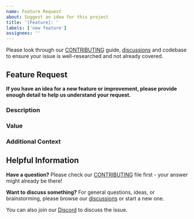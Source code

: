 ```yaml
---
name: Feature Request
about: Suggest an idea for this project
title: '[Feature]: '
labels: ['new feature']
assignees: ''
---
```


Please look through our [CONTRIBUTING](https://github.com/Perfect-Abstractions/Compose/blob/main/CONTRIBUTING.md) guide, [discussions](https://github.com/Perfect-Abstractions/Compose/discussions) and codebase to ensure your issue is well-researched and not already covered.

## Feature Request


**If you have an idea for a new feature or improvement, please provide enough detail to help us understand your request.**

### Description
<!-- A clear and concise description of the feature you propose -->

### Value
<!-- Explain the problem this feature would solve or the benefit it would provide -->


### Additional Context
<!-- Add any other context, links or information that might be helpful -->

## Helpful Information

**Have a question?** Please check our  [CONTRIBUTING](https://github.com/Perfect-Abstractions/Compose/blob/main/CONTRIBUTING.md) file first - your answer might already be there!

**Want to discuss something?** For general questions, ideas, or brainstorming, please browse our [discussions](https://github.com/Perfect-Abstractions/Compose/discussions) or start a new one. 

You can also join our [Discord](https://discord.gg/DCBD2UKbxc) to discuss the issue.